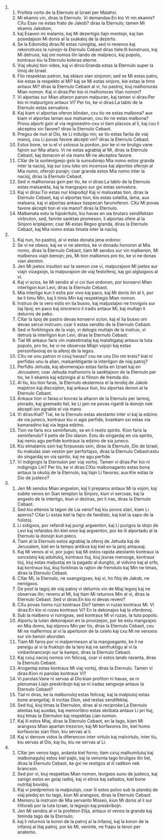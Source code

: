 <ol>
  <li>
    <ol>
      <li>Profeta vorto de la Eternulo al Izrael per Malahxi.</li>
      <li>Mi ekamis vin, diras la Eternulo. Vi demandas:En kio Vi nin ekamis? CXu Esav ne estas frato de Jakob? diras la Eternulo; tamen Mi ekamis Jakobon,</li>
      <li>kaj Esavon mi malamis, kaj Mi dezertigis liajn montojn, kaj lian posedajxon Mi donis al la sxakaloj de la dezerto.</li>
      <li>Se la Edomidoj diras:Ni estas ruinigitaj, sed ni revenos kaj rekonstruos la ruinojn-la Eternulo Cebaot diras tiele:Ili konstruos, kaj Mi detruos,  kaj oni nomos ilin lando de malpieco, kaj popolo, kontraux kiu la Eternulo koleras eterne.</li>
      <li>Viaj okuloj tion vidos, kaj vi diros:Granda estas la Eternulo super la limoj de Izrael.</li>
      <li>Filo respektas patron, kaj sklavo sian sinjoron; sed se Mi estas patro,  kie estas la respekto al Mi? kaj se Mi estas sinjoro, kie estas la timo antaux Mi? diras la Eternulo Cebaot al vi, ho pastroj, kiuj malhonoras Mian nomon. Kaj vi diras:Per kio ni malhonoras Vian nomon?</li>
      <li>Vi alportas sur Mian altaron panon malpuran, kaj tamen vi diras:Per kio ni malpurigxis antaux Vi? Per tio, ke vi diras:La tablo de la Eternulo estas senvalora.</li>
      <li>Kaj kiam vi alportas oferon blindan, cxu tio ne estas malbona? aux kiam vi alportas laman aux malsanan, cxu tio ne estas malbona? Provu alporti gxin al via regionestro-cxu vi tiam placxos al li, kaj cxu li akceptos vin favore? diras la Eternulo Cebaot.</li>
      <li>Pregxu de nun al Dio, ke Li indulgu nin; se tio estas farita de viaj manoj, cxu Li povas favore akcepti vin? diras la Eternulo Cebaot.</li>
      <li>Estus bone, se iu el vi sxlosus la pordon, por ke vi ne bruligu vane fajron sur Mia altaro. Vi ne estas agrablaj al Mi, diras la Eternulo Cebaot;  kaj donacon el via mano Mi ne akceptos favore.</li>
      <li>CXar de la sunlevigxejo gxis la sunsubirejo Mia nomo estos granda inter la nacioj, kaj sur cxiu loko oni incensos kaj alportos oferojn al Mia nomo,  oferojn purajn; cxar granda estos Mia nomo inter la nacioj, diras la Eternulo Cebaot.</li>
      <li>Sed vi malhonoras gxin per tio, ke vi diras:La tablo de la Eternulo estas malsankta, kaj la mangxajxo sur gxi estas senvalora.</li>
      <li>Kaj vi diras:Tio estas nur klopodoj! Kaj vi malsxatas tion, diras la Eternulo Cebaot, kaj vi alportas tion, kio estas sxtelita, lama, aux malsana,  kaj vi alportas ankaux tiaspecan farunoferon. CXu Mi povas favore akcepti tion el via mano? diras la Eternulo.</li>
      <li>Malbenata estu la hipokritulo, kiu havas en sia brutaro sendifektan virbruton, sed, farinte sanktan promeson, li alportas ofere al la Sinjoro kriplajxon; cxar Mi estas Regxo granda, diras la Eternulo Cebaot, kaj Mia nomo estas timata inter la nacioj.</li>
    </ol>
  </li>
  <li>
    <ol>
      <li>Kaj nun, ho pastroj, al vi estas donata jena ordono:</li>
      <li>Se vi ne obeos, kaj se vi ne atentos, ke vi donadu honoron al Mia nomo,  diras la Eternulo Cebaot, tiam Mi sendos sur vin malbenon, Mi malbenos viajn benojn; jes, Mi tion malbenos pro tio, ke vi ne donas vian atenton.</li>
      <li>Jen Mi jxetos insulton sur la semon cxe vi, malpurajxon Mi jxetos sur viajn vizagxojn, la malpurajxon de viaj festoferoj, kaj gxi algluigxos al vi.</li>
      <li>Kaj vi scios, ke Mi sendis al vi cxi tiun ordonon, por konservi Mian interligon kun Levi, diras la Eternulo Cebaot.</li>
      <li>Mia interligo kun li estis por vivo kaj paco, kaj Mi donis ilin al li,  por ke li timu Min, kaj li timis Min kaj respektegis Mian nomon.</li>
      <li>Instruo de la vero estis en lia busxo, kaj maljustajxo ne trovigxis sur liaj lipoj; en paco kaj sincereco li iradis antaux Mi, kaj multajn li deturnis de peko.</li>
      <li>CXar la lipoj de pastro devas konservi scion, kaj el lia busxo oni devas sercxi instruon; cxar li estas sendito de la Eternulo Cebaot.</li>
      <li>Sed vi forklinigxis de la vojo, vi delogis multajn de la instruo, vi detruis la interligon kun Levi, diras la Eternulo Cebaot.</li>
      <li>Tial Mi ankaux faris vin malestimataj kaj malaltigataj antaux la tuta popolo, pro tio, ke vi ne observas Miajn vojojn kaj estas personfavoraj en la aferoj de la legxo.</li>
      <li>CXu ne unu patron ni cxiuj havas? cxu ne unu Dio nin kreis? kial ni perfidas unu la alian, malsanktigante la interligon de niaj patroj?</li>
      <li>Perfidis Jehuda, kaj abomenajxo estas farita en Izrael kaj en Jerusalem;  cxar Jehuda malhonoris la sanktajxon de la Eternulo per tio, ke li ekamis kaj edzinigis al si filinon de fremda dio.</li>
      <li>Al tiu, kiu tion faras, la Eternulo ekstermos el la tendoj de Jakob majstron kaj discxiplon, kaj ankaux tiun, kiu alportas donon al la Eternulo Cebaot.</li>
      <li>Ankaux tion vi faras:vi kovras la altaron de la Eternulo per larmoj,  plorado, kaj gxemado tiel, ke Li jam ne povas rigardi la donojn nek akcepti ion agrable el via mano.</li>
      <li>Vi diras:Kial? Tial, ke la Eternulo estas atestanto inter vi kaj la edzino de via juneco, kontraux kiu vi agis perfide, kvankam sxi estas via kamaradino kaj via legxa edzino.</li>
      <li>Tion ne faris ecx seninfanulo, se en li restis spirito. Kion faris la seninfanulo? li petis de Dio idaron. Estu do singardaj en via spirito, kaj neniu agu perfide kontraux la edzino de sia juneco.</li>
      <li>Kiu elmalamis sxin kaj forpusxas sxin, diras la Eternulo, Dio de Izrael,  tiu makulas sian veston per perfortajxo, diras la Eternulo Cebaot:estu do singardaj en via spirito, kaj ne agu perfide.</li>
      <li>Vi indignigis la Eternulon per viaj vortoj. Tamen vi diras:Per kio ni indignigis Lin? Per tio, ke vi diras:CXiu malbonaganto estas bona antaux la okuloj de la Eternulo, kaj tiajn Li favoras; aux:Kie estas la Dio de justeco?</li>
    </ol>
  </li>
  <li>
    <ol>
      <li>Jen Mi sendos Mian angxelon, kaj li preparos antaux Mi la vojon; kaj subite venos en Sian templon la Sinjoro, kiun vi sercxas; kaj la angxelo de la interligo, kiun vi deziras, jen li iras, diras la Eternulo Cebaot.</li>
      <li>Sed kiu eltenos la tagon de Lia veno? kaj kiu povos stari, kiam Li aperos? CXar Li estas kiel la fajro de fandisto, kaj kiel la sapo de la fulistoj.</li>
      <li>Li sidigxos, por refandi kaj purigi argxenton, kaj Li purigos la idojn de Levi kaj refandos ilin kiel oron kaj argxenton, por ke ili alportadu al la Eternulo la donojn kun pieco.</li>
      <li>Tiam al la Eternulo estos agrablaj la oferoj de Jehuda kaj de Jerusalem,  kiel en la tempo antikva kaj kiel en la jaroj antauxaj.</li>
      <li>Kaj Mi venos al vi, por jugxi; kaj Mi estos rapida atestanto kontraux la sorcxistoj kaj adultuloj, kontraux tiuj, kiuj jxuras mensoge, kontraux tiuj,  kiuj estas maljustaj en la pagado al dungito, al vidvino kaj al orfo, kaj kontraux tiuj, kiuj forklinas la rajton de fremdulo kaj Min ne timas, diras la Eternulo Cebaot.</li>
      <li>CXar Mi, la Eternulo, ne sxangxigxas; kaj vi, ho filoj de Jakob, ne neniigxos.</li>
      <li>De post la tagoj de viaj patroj vi deturnis vin de Miaj legxoj kaj ne observas ilin; revenu al Mi, kaj tiam Mi returnos Min al vi, diras la Eternulo Cebaot. Sed vi diras:En kio ni devas reveni?</li>
      <li>CXu povas homo ruzi kontraux Dio? tamen vi ruzas kontraux Mi. Vi diras:En kio ni ruzas kontraux Vi? En la dekonajxo kaj la oferdonoj.</li>
      <li>Sub la malbeno vi ruinigxas, sed kontraux Mi vi ruzas, la tuta popolo.</li>
      <li>Alportu la tutan dekonajxon en la provizejon, por ke estu mangxajxo en Mia domo, kaj elprovu Min per tio, diras la Eternulo Cebaot, cxu Mi ne malfermos al vi la aperturon de la cxielo kaj cxu Mi ne versxos sur vin benon abundan.</li>
      <li>Tiam Mi faros por vi malpermeson al la mangxeganto, ke li ne pereigu al vi la fruktojn de la tero kaj ne senfruktigu al vi la vinberbrancxojn sur la kampo, diras la Eternulo Cebaot.</li>
      <li>Kaj cxiuj nacioj nomos vin felicxaj, cxar vi estos lando ravanta, diras la Eternulo Cebaot.</li>
      <li>Arogantaj estas kontraux Mi viaj vortoj, diras la Eternulo. Tamen vi diras:Kion ni parolas kontraux Vi?</li>
      <li>Vi parolas:Vane ni servas al Dio:kian profiton ni havas, se ni plenumas Liajn preskribojn kaj se ni iradas sengxoje antaux la Eternulo Cebaot?</li>
      <li>Tial ni diras, ke la malbonuloj estas felicxaj, kaj la malpiuloj estas bone arangxitaj; ili incitas Dion, sed restas sendifektaj.</li>
      <li>Sed tiuj, kiuj timas la Eternulon, diras al si reciproke:La Eternulo atentas kaj auxdas, kaj memorlibro estas skribata antaux Li pri tiuj, kiuj timas la Eternulon kaj respektas Lian nomon.</li>
      <li>Kaj ili estos Miaj, diras la Eternulo Cebaot, en la tago, kiam Mi arangxos Mian apartan trezoron; kaj Mi korfavoros ilin, kiel homo korfavoras sian filon, kiu servas al li.</li>
      <li>Kaj vi denove vidos la diferencon inter virtulo kaj malvirtulo, inter tiu, kiu servas al Dio, kaj tiu, kiu ne servas al Li.</li>
    </ol>
  </li>
  <li>
    <ol>
      <li>CXar jen venos tago, ardanta kiel forno; tiam cxiuj malhumiluloj kaj malbonaguloj estos kiel pajlo, kaj la venonta tago bruligos ilin tiel, diras la Eternulo Cebaot, ke gxi ne restigos al ili radikon nek brancxon.</li>
      <li>Sed por vi, kiuj respektas Mian nomon, levigxos suno de justeco, kaj sanigo estos en gxiaj radioj, kaj vi eliros kaj saltados, kiel bone nutritaj bovidoj.</li>
      <li>Kaj vi piedpremos la malpiulojn, cxar ili estos polvo sub la plandoj de viaj piedoj en tiu tago, kiun Mi arangxos, diras la Eternulo Cebaot.</li>
      <li>Memoru la instruon de Mia servanto Moseo, kiun Mi donis al li sur HXoreb por la tuta Izrael, la legxojn kaj preskribojn.</li>
      <li>Jen Mi sendos al vi la profeton Elija, antaux ol venos la granda kaj timinda tago de la Eternulo;</li>
      <li>kaj li returnos la koron de la patroj al la infanoj, kaj la koron de la infanoj al iliaj patroj, por ke Mi, veninte, ne frapu la teron per anatemo.</li>
    </ol>
  </li>
</ol>